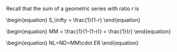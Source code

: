 Recall that the sum of a geometric series with ratio $r$ is 

\begin{equation}
S_\infty = \frac{1}{1-r}
\end{equation}

\begin{equation}
MM = \frac{1}{1-(1-r)} = \frac{1}{r}
\end{equation}

\begin{equation}
NL=ND=MM\cdot ER
\end{equation}